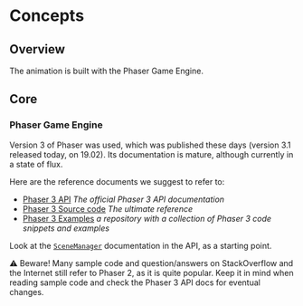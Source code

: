 # Concepts

## Overview

The animation is built with the Phaser Game Engine.

## Core

### Phaser Game Engine

Version 3 of Phaser was used, which was published these days (version 3.1 released today, on 19.02). Its documentation is mature, although currently in a state of flux.

Here are the reference documents we suggest to refer to:

* [Phaser 3 API](https://phaser.io/phaser3/api/) _The official Phaser 3 API documentation_
* [Phaser 3 Source code](https://github.com/photonstorm/phaser/tree/master/src) _The ultimate reference_
* [Phaser 3 Examples](https://github.com/photonstorm/phaser3-examples) _a repository with a collection of Phaser 3 code snippets and examples_

Look at the [`SceneManager`](https://phaser.io/phaser3/api/scene-manager) documentation in the API, as a starting point.

:warning: Beware! Many sample code and question/answers on StackOverflow and the Internet still refer to Phaser 2, as it is quite popular. Keep it in mind when reading sample code and check the Phaser 3 API docs for eventual changes.